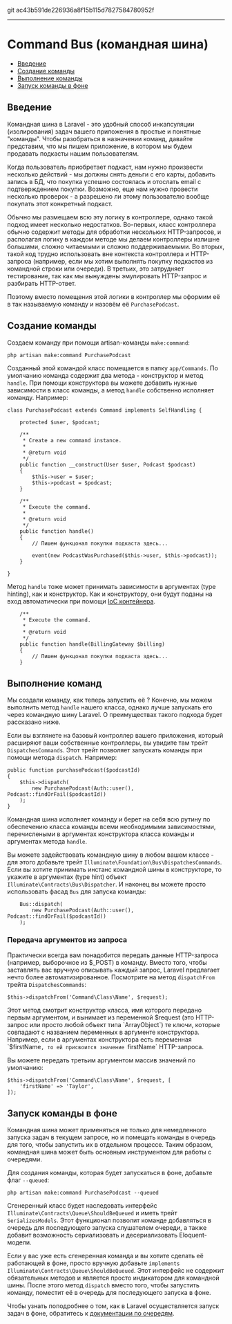 git ac43b591de226936a8f15b115d7827584780952f

---

# Command Bus (командная шина)

- [Введение](#introduction)
- [Cоздание команды](#creating-commands)
- [Выполнение команды](#dispatching-commands)
- [Запуск команды в фоне](#queued-commands)

<a name="introduction"></a>
## Введение

Командная шина в Laravel - это удобный способ инкапсуляции (изолирования) задач вашего приложения в простые и понятные "команды". Чтобы разобраться в назначении команд, давайте представим, что мы пишем приложение, в котором мы будем продавать подкасты нашим пользователям.

Когда пользователь приобретает подкаст, нам нужно произвести несколько действий - мы должны снять деньги с его карты, добавить запись в БД, что покупка успешно состоялась и отослать email с подтверждением покупки. Возможно, еще нам нужно провести несколько проверок - а разрешено ли этому пользователю вообще покупать этот конкретный подкаст. 

Обычно мы размещаем всю эту логику в контроллере, однако такой подход имеет несколько недостатков. Во-первых, класс контроллера обычно содержит методы для обработки нескольких HTTP-запросов, и располагая логику в каждом методе мы делаем контроллеры излишне большими, сложно читаемыми и сложно поддерживаемыми. Во вторых, такой код трудно использовать вне контекста контроллера и HTTP-запроса (например, если мы хотим выполнять покупку подкастов из командной строки или очереди). В третьих, это затрудняет тестирование, так как мы вынуждены эмулировать HTTP-запрос и разбирать HTTP-ответ.

Поэтому вместо помещения этой логики в контроллер мы оформим её в так называемую команду и назовём её `PurchasePodcast`.

<a name="creating-commands"></a>
## Создание команды

Создаем команду при помощи artisan-команды `make:command`:

	php artisan make:command PurchasePodcast

Созданный этой командой класс помещается в папку `app/Commands`. По умолчанию команда содержит два метода - конструктор и метод `handle`. При помощи конструктора вы можете добавить нужные зависимости в класс команды, а метод `handle` собственно исполняет команду. Например:

	class PurchasePodcast extends Command implements SelfHandling {

		protected $user, $podcast;

		/**
		 * Create a new command instance.
		 *
		 * @return void
		 */
		public function __construct(User $user, Podcast $podcast)
		{
			$this->user = $user;
			$this->podcast = $podcast;
		}

		/**
		 * Execute the command.
		 *
		 * @return void
		 */
		public function handle()
		{
			// Пишем функцонал покупки подкаста здесь...

			event(new PodcastWasPurchased($this->user, $this->podcast));
		}

	}

Метод `handle` тоже может принимать зависимости в аргументах (type hinting), как и конструктор. Как и конструктору, они будут поданы на вход автоматически при помощи [IoC контейнера](/docs/5.0/container).

		/**
		 * Execute the command.
		 *
		 * @return void
		 */
		public function handle(BillingGateway $billing)
		{
			// Пишем функцонал покупки подкаста здесь...
		}

<a name="dispatching-commands"></a>
## Выполнение команд

Мы создали команду, как теперь запустить её ? Конечно, мы можем выполнить метод `handle` нашего класса, однако лучше запускать его через командную шину Laravel. О преимуществах такого подхода будет рассказано ниже.

Если вы взглянете на базовый контроллер вашего приложения, который расширяют ваши собственные контроллеры, вы увидите там трейт `DispatchesCommands`. Этот трейт позволяет запускать команды при помощи метода `dispatch`. Например:

	public function purchasePodcast($podcastId)
	{
		$this->dispatch(
			new PurchasePodcast(Auth::user(), Podcast::findOrFail($podcastId))
		);
	}

Командная шина исполняет команду и берет на себя всю рутину по обеспечению класса команды всеми необходимыми зависимостями, перечислеными в аргументах конструктора класса команды и аргументах метода `handle`.

Вы можете задействовать командную шину в любом вашем классе - для этого добавьте трейт `Illuminate\Foundation\Bus\DispatchesCommands`. Если вы хотите принимать инстанс командной шины в конструкторе, то укажите в аргументах (type hint) объект `Illuminate\Contracts\Bus\Dispatcher`. И наконец вы можете просто использовать фасад `Bus` для запуска команды:

		Bus::dispatch(
			new PurchasePodcast(Auth::user(), Podcast::findOrFail($podcastId))
		);

### Передача аргументов из запроса

Практически всегда вам понадобится передать данные HTTP-запроса (например, выборочное из $_POST) в команду. Вместо того, чтобы заставлять вас вручную описывать каждый запрос, Laravel предлагает нечто более автоматизированное. Посмотрите на метод `dispatchFrom` трейта `DispatchesCommands`:

	$this->dispatchFrom('Command\Class\Name', $request);

Этот метод смотрит конструктор класса, имя которого передано первым аргументом, и вынимает из переменной $request (это HTTP-запрос или просто любой объект типа `ArrayObject`) те ключи, которые совпадают с названием переменных в аргументе конструктора. Например, если в аргументах конструктора есть переменная `$firstNаme`, то ей присвоится значение `firstName` HTTP-запроса.

Вы можете передать третьим аргументом массив значений по умолчанию:

	$this->dispatchFrom('Command\Class\Name', $request, [
		'firstName' => 'Taylor',
	]);

<a name="queued-commands"></a>
## Запуск команды в фоне

Командная шина может применяться не только для немедленного запуска задач в текущем запросе, но и помещать команды в очередь для того, чтобы запустить их в отдельном процессе. Таким образом, командная шина может быть основным инструментом для работы с очередями. 

Для создания команды, которая будет запускаться в фоне, добавьте флаг `--queued`:

	php artisan make:command PurchasePodcast --queued

Сгенеренный класс будет наследовать интерфейс `Illuminate\Contracts\Queue\ShouldBeQueued` и иметь трейт `SerializesModels`. Этот функционал позволит команде добавляться в очередь для последующего запуска слушателем очереди, а также добавит возможность сериализовать и десериализовать Eloquent-модели. 

Если у вас уже есть сгенеренная команда и вы хотите сделать её работающей в фоне, просто вручную добавьте `implements Illuminate\Contracts\Queue\ShouldBeQueued`. Этот интерфейс не содержит обязательных методов и является просто индикатором для командной шины. После этого метод `dispatch` вместо того, чтобы запустить команду, поместит её в очередь для последующего запуска в фоне.

Чтобы узнать поподробнее о том, как в Laravel осуществляется запуск задач в фоне, обратитесь к [документации по очередям](/docs/5.0/queues).